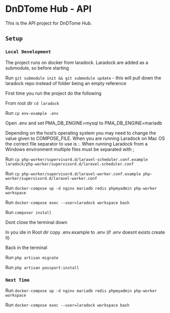 # DnDTome Hub - API

This is the API project for DnDTome Hub.

## `Setup`

### `Local Development`

The project runs on docker from laradock. Laradock are added as a submodule, so before starting

Run `git submodule init && git submodule update` - this will pull down the laradock repo instead of folder being an empty reference

First time you run the project do the following

From root dir `cd laradock`

Run `cp env-example .env`

Open .env and set PMA_DB_ENGINE=mysql to PMA_DB_ENGINE=mariadb

Depending on the host’s operating system you may need to change the value given to COMPOSE_FILE. When you are running Laradock on Mac OS the correct file separator to use is :. When running Laradock from a Windows environment multiple files must be separated with ;

Run `cp php-worker/supervisord.d/laravel-scheduler.conf.example laradock/php-worker/supervisord.d/laravel-scheduler.conf`

Run `cp php-worker/supervisord.d/laravel-worker.conf.example php-worker/supervisord.d/laravel-worker.conf`

Run `docker-compose up -d nginx mariadb redis phpmyadmin php-worker workspace`

Run `docker-compose exec --user=laradock workspace bash`

Run `composer install`

Dont close the terminal down

In you ide in Root dir copy .env.example to .env (if .env doesnt exists create it)

Back in the terminal

Run `php artisan migrate`

Run `php artisan passport:install`

### `Next Time`

Run `docker-compose up -d nginx mariadb redis phpmyadmin php-worker workspace`

Run `docker-compose exec --user=laradock workspace bash`
